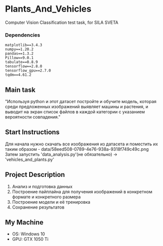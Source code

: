 # Plants_And_Vehicles
Computer Vision Classification test task, for SILA SVETA  

### Dependencies
```albumentations==1.1.0
matplotlib==3.4.3
numpy==1.20.2
pandas==1.3.2
Pillow==9.0.1
tabulate==0.8.9
tensorflow==2.8.0
tensorflow_gpu==2.7.0
tqdm==4.61.2
```

## Main task  
"Используя python и этот датасет постройте и обучите модель, которая среди предложенных изображений выявляет машины и растения, и выводит на экран список файлов в каждой категории с указанием вероятности совпадения."  

## Start Instructions   
Для начала нужно скачать все изображения из датасета и поместить их таким образом - data/58eed508-0789-4e76-938a-9318f749c49c.png  
Затем запустить 'data_analysis.py'(не обязательно) -> 'vehicles_and_plants.py'  

## Project Description   
1. Анализ и подготовка данных 
2. Построение пайплайна для получения изображений в конкретном формате и конкретного размера
3. Построение модели и её тренировка 
4. Сохранение результатов  

## My Machine  
+ OS: Windows 10
+ GPU: GTX 1050 Ti
